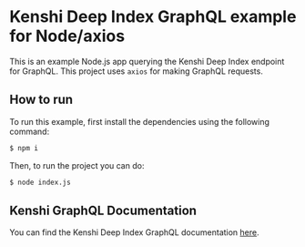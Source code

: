 # Kenshi Deep Index GraphQL example for Node/axios

This is an example Node.js app querying the Kenshi Deep Index endpoint for GraphQL.
This project uses `axios` for making GraphQL requests.

## How to run

To run this example, first install the dependencies using the following command:

```bash
$ npm i
```

Then, to run the project you can do:

```bash
$ node index.js
```

## Kenshi GraphQL Documentation

You can find the Kenshi Deep Index GraphQL documentation
[here](https://docs.kenshi.io/services/deep-index/graphql).
